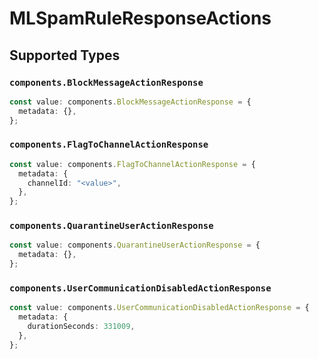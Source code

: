 # MLSpamRuleResponseActions


## Supported Types

### `components.BlockMessageActionResponse`

```typescript
const value: components.BlockMessageActionResponse = {
  metadata: {},
};
```

### `components.FlagToChannelActionResponse`

```typescript
const value: components.FlagToChannelActionResponse = {
  metadata: {
    channelId: "<value>",
  },
};
```

### `components.QuarantineUserActionResponse`

```typescript
const value: components.QuarantineUserActionResponse = {
  metadata: {},
};
```

### `components.UserCommunicationDisabledActionResponse`

```typescript
const value: components.UserCommunicationDisabledActionResponse = {
  metadata: {
    durationSeconds: 331009,
  },
};
```

